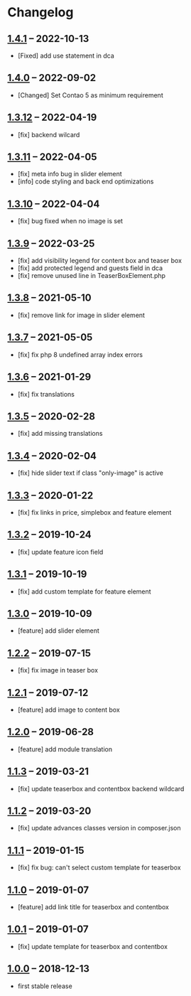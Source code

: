 # Changelog

[//]: <> (
Types of changes
    Added for new Addeds.
    Changed for changes in existing functionality.
    Deprecated for soon-to-be removed Addeds.
    Removed for now removed Addeds.
    Fixed for any bug fixes.
    Security in case of vulnerabilities.
)

## [1.4.1](https://github.com/contao-themes-net/theme-components-bundle/tree/1.4.1) – 2022-10-13

- [Fixed] add use statement in dca

## [1.4.0](https://github.com/contao-themes-net/theme-components-bundle/tree/1.4.0) – 2022-09-02

- [Changed] Set Contao 5 as minimum requirement

## [1.3.12](https://github.com/contao-themes-net/theme-components-bundle/tree/1.3.12) – 2022-04-19

- [fix] backend wilcard

## [1.3.11](https://github.com/contao-themes-net/theme-components-bundle/tree/1.3.11) – 2022-04-05

- [fix] meta info bug in slider element
- [info] code styling and back end optimizations

## [1.3.10](https://github.com/contao-themes-net/theme-components-bundle/tree/1.3.10) – 2022-04-04

- [fix] bug fixed when no image is set

## [1.3.9](https://github.com/contao-themes-net/theme-components-bundle/tree/1.3.9) – 2022-03-25

- [fix] add visibility legend for content box and teaser box
- [fix] add protected legend and guests field in dca
- [fix] remove unused line in TeaserBoxElement.php

## [1.3.8](https://github.com/contao-themes-net/theme-components-bundle/tree/1.3.8) – 2021-05-10

- [fix] remove link for image in slider element

## [1.3.7](https://github.com/contao-themes-net/theme-components-bundle/tree/1.3.7) – 2021-05-05

- [fix] fix php 8 undefined array index errors

## [1.3.6](https://github.com/contao-themes-net/theme-components-bundle/tree/1.3.6) – 2021-01-29

- [fix] fix translations

## [1.3.5](https://github.com/contao-themes-net/theme-components-bundle/tree/1.3.5) – 2020-02-28

- [fix] add missing translations

## [1.3.4](https://github.com/contao-themes-net/theme-components-bundle/tree/1.3.4) – 2020-02-04

- [fix] hide slider text if class "only-image" is active

## [1.3.3](https://github.com/contao-themes-net/theme-components-bundle/tree/1.3.3) – 2020-01-22

- [fix] fix links in price, simplebox and feature element

## [1.3.2](https://github.com/contao-themes-net/theme-components-bundle/tree/1.3.2) – 2019-10-24

- [fix] update feature icon field

## [1.3.1](https://github.com/contao-themes-net/theme-components-bundle/tree/1.3.1) – 2019-10-19

- [fix] add custom template for feature element

## [1.3.0](https://github.com/contao-themes-net/theme-components-bundle/tree/1.3.0) – 2019-10-09

- [feature] add slider element

## [1.2.2](https://github.com/contao-themes-net/theme-components-bundle/tree/1.2.2) – 2019-07-15

- [fix] fix image in teaser box

## [1.2.1](https://github.com/contao-themes-net/theme-components-bundle/tree/1.2.1) – 2019-07-12

- [feature] add image to content box

## [1.2.0](https://github.com/contao-themes-net/theme-components-bundle/tree/1.2.0) – 2019-06-28

- [feature] add module translation

## [1.1.3](https://github.com/contao-themes-net/theme-components-bundle/tree/1.1.3) – 2019-03-21

- [fix] update teaserbox and contentbox backend wildcard

## [1.1.2](https://github.com/contao-themes-net/theme-components-bundle/tree/1.1.2) – 2019-03-20

- [fix] update advances classes version in composer.json

## [1.1.1](https://github.com/contao-themes-net/theme-components-bundle/tree/1.1.1) – 2019-01-15

- [fix] fix bug: can't select custom template for teaserbox

## [1.1.0](https://github.com/contao-themes-net/theme-components-bundle/tree/1.1.0) – 2019-01-07

- [feature] add link title for teaserbox and contentbox

## [1.0.1](https://github.com/contao-themes-net/theme-components-bundle/tree/1.0.1) – 2019-01-07

- [fix] update template for teaserbox and contentbox

## [1.0.0](https://github.com/contao-themes-net/theme-components-bundle/tree/1.0.0) – 2018-12-13

- first stable release

